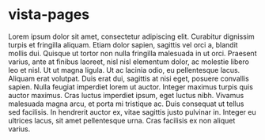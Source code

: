 # vista-pages

Lorem ipsum dolor sit amet, consectetur adipiscing elit. Curabitur dignissim turpis et fringilla aliquam. Etiam dolor sapien, sagittis vel orci a, blandit mollis dui. Quisque ut tortor non nulla fringilla malesuada in ut orci. Praesent varius, ante at finibus laoreet, nisl nisl elementum dolor, ac molestie libero leo et nisl. Ut ut magna ligula. Ut ac lacinia odio, eu pellentesque lacus. Aliquam erat volutpat. Duis erat dui, sagittis at nisi eget, posuere convallis sapien. Nulla feugiat imperdiet lorem ut auctor. Integer maximus turpis quis auctor maximus. Cras luctus imperdiet ipsum, eget luctus nibh. Vivamus malesuada magna arcu, et porta mi tristique ac. Duis consequat ut tellus sed facilisis. In hendrerit auctor ex, vitae sagittis justo pulvinar in. Integer eu ultrices lacus, sit amet pellentesque urna. Cras facilisis ex non aliquet varius.

